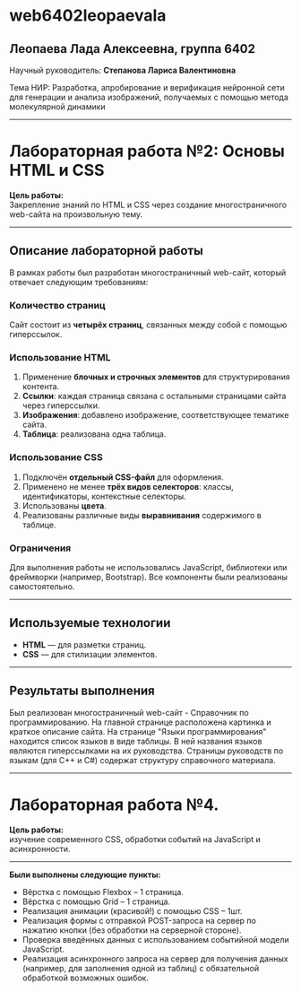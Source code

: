 # web6402leopaevala
## **Леопаева Лада Алексеевна**, группа __6402__

Научный руководитель: **Степанова Лариса Валентиновна**

Тема НИР: Разработка, апробирование и верификация нейронной сети для генерации и анализа изображений, получаемых с помощью метода молекулярной динамики

---

# Лабораторная работа №2: Основы HTML и CSS

**Цель работы:**  
Закрепление знаний по HTML и CSS через создание многостраничного web-сайта на произвольную тему.

---

## Описание лабораторной работы

В рамках работы был разработан многостраничный web-сайт, который отвечает следующим требованиям:

### Количество страниц  
Сайт состоит из **четырёх страниц**, связанных между собой с помощью гиперссылок.

### Использование HTML

1. Применение **блочных и строчных элементов** для структурирования контента.  
2. **Ссылки**: каждая страница связана с остальными страницами сайта через гиперссылки.  
3. **Изображения**: добавлено изображение, соответствующее тематике сайта.  
4. **Таблица**: реализована одна таблица.  

### Использование CSS

1. Подключён **отдельный CSS-файл** для оформления.  
2. Применено не менее **трёх видов селекторов**: классы, идентификаторы, контекстные селекторы.  
3. Использованы **цвета**.  
4. Реализованы различные виды **выравнивания** содержимого в таблице.

### Ограничения  
Для выполнения работы не использовались JavaScript, библиотеки или фреймворки (например, Bootstrap). Все компоненты были реализованы самостоятельно.

---

## Используемые технологии

- **HTML** — для разметки страниц.  
- **CSS** — для стилизации элементов.  

---

## Результаты выполнения

Был реализован многостраничный web-сайт - Справочник по программированию. На главной странице расположена картинка и краткое описание сайта. На странице "Языки программирования" находится список языков в виде таблицы. В ней названия языков являются гиперссылками на их руководства. Страницы руководств по языкам (для C++ и C#) содержат структуру справочного материала.

---

# Лабораторная работа №4.

**Цель работы:**  
изучение современного CSS, обработки событий на JavaScript и асинхронности.

---

**Были выполнены следующие пункты:** 
*   Вёрстка с помощью Flexbox – 1 страница.
*   Вёрстка с помощью Grid – 1 страница.
*   Реализация анимации (красивой!) с помощью CSS – 1шт.
*   Реализация формы с отправкой POST-запроса на сервер по нажатию кнопки (без обработки на серверной стороне).
*   Проверка введённых данных с использованием событийной модели JavaScript.
*   Реализация асинхронного запроса на сервер для получения данных (например, для заполнения одной из таблиц) с обязательной обработкой возможных ошибок.

